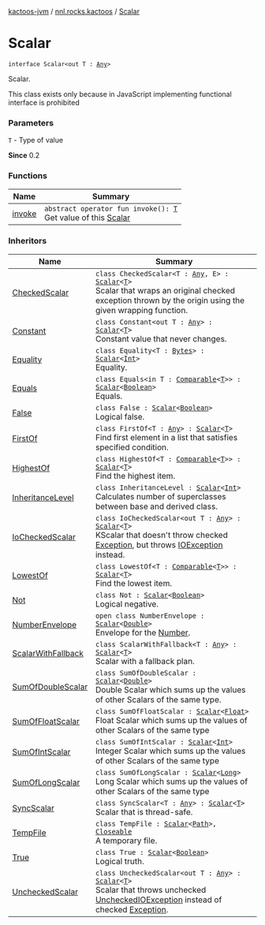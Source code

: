 [kactoos-jvm](../../index.md) / [nnl.rocks.kactoos](../index.md) / [Scalar](./index.md)

# Scalar

`interface Scalar<out T : `[`Any`](https://kotlinlang.org/api/latest/jvm/stdlib/kotlin/-any/index.html)`>`

Scalar.

This class exists only because in JavaScript
implementing functional interface is prohibited

### Parameters

`T` - Type of value

**Since**
0.2

### Functions

| Name | Summary |
|---|---|
| [invoke](invoke.md) | `abstract operator fun invoke(): `[`T`](index.md#T)<br>Get value of this [Scalar](./index.md) |

### Inheritors

| Name | Summary |
|---|---|
| [CheckedScalar](../../nnl.rocks.kactoos.scalar/-checked-scalar/index.md) | `class CheckedScalar<T : `[`Any`](https://kotlinlang.org/api/latest/jvm/stdlib/kotlin/-any/index.html)`, E> : `[`Scalar`](./index.md)`<`[`T`](../../nnl.rocks.kactoos.scalar/-checked-scalar/index.md#T)`>`<br>Scalar that wraps an original checked exception thrown by the origin using the given wrapping function. |
| [Constant](../../nnl.rocks.kactoos.scalar/-constant/index.md) | `class Constant<out T : `[`Any`](https://kotlinlang.org/api/latest/jvm/stdlib/kotlin/-any/index.html)`> : `[`Scalar`](./index.md)`<`[`T`](../../nnl.rocks.kactoos.scalar/-constant/index.md#T)`>`<br>Constant value that never changes. |
| [Equality](../../nnl.rocks.kactoos.scalar/-equality/index.md) | `class Equality<T : `[`Bytes`](../-bytes/index.md)`> : `[`Scalar`](./index.md)`<`[`Int`](https://kotlinlang.org/api/latest/jvm/stdlib/kotlin/-int/index.html)`>`<br>Equality. |
| [Equals](../../nnl.rocks.kactoos.scalar/-equals/index.md) | `class Equals<in T : `[`Comparable`](https://kotlinlang.org/api/latest/jvm/stdlib/kotlin/-comparable/index.html)`<`[`T`](../../nnl.rocks.kactoos.scalar/-equals/index.md#T)`>> : `[`Scalar`](./index.md)`<`[`Boolean`](https://kotlinlang.org/api/latest/jvm/stdlib/kotlin/-boolean/index.html)`>`<br>Equals. |
| [False](../../nnl.rocks.kactoos.scalar/-false/index.md) | `class False : `[`Scalar`](./index.md)`<`[`Boolean`](https://kotlinlang.org/api/latest/jvm/stdlib/kotlin/-boolean/index.html)`>`<br>Logical false. |
| [FirstOf](../../nnl.rocks.kactoos.scalar/-first-of/index.md) | `class FirstOf<T : `[`Any`](https://kotlinlang.org/api/latest/jvm/stdlib/kotlin/-any/index.html)`> : `[`Scalar`](./index.md)`<`[`T`](../../nnl.rocks.kactoos.scalar/-first-of/index.md#T)`>`<br>Find first element in a list that satisfies specified condition. |
| [HighestOf](../../nnl.rocks.kactoos.scalar/-highest-of/index.md) | `class HighestOf<T : `[`Comparable`](https://kotlinlang.org/api/latest/jvm/stdlib/kotlin/-comparable/index.html)`<`[`T`](../../nnl.rocks.kactoos.scalar/-highest-of/index.md#T)`>> : `[`Scalar`](./index.md)`<`[`T`](../../nnl.rocks.kactoos.scalar/-highest-of/index.md#T)`>`<br>Find the highest item. |
| [InheritanceLevel](../../nnl.rocks.kactoos.scalar/-inheritance-level/index.md) | `class InheritanceLevel : `[`Scalar`](./index.md)`<`[`Int`](https://kotlinlang.org/api/latest/jvm/stdlib/kotlin/-int/index.html)`>`<br>Calculates number of superclasses between base and derived class. |
| [IoCheckedScalar](../../nnl.rocks.kactoos.scalar/-io-checked-scalar/index.md) | `class IoCheckedScalar<out T : `[`Any`](https://kotlinlang.org/api/latest/jvm/stdlib/kotlin/-any/index.html)`> : `[`Scalar`](./index.md)`<`[`T`](../../nnl.rocks.kactoos.scalar/-io-checked-scalar/index.md#T)`>`<br>KScalar that doesn't throw checked [Exception](https://kotlinlang.org/api/latest/jvm/stdlib/kotlin/-exception/index.html), but throws [IOException](http://docs.oracle.com/javase/8/docs/api/java/io/IOException.html) instead. |
| [LowestOf](../../nnl.rocks.kactoos.scalar/-lowest-of/index.md) | `class LowestOf<T : `[`Comparable`](https://kotlinlang.org/api/latest/jvm/stdlib/kotlin/-comparable/index.html)`<`[`T`](../../nnl.rocks.kactoos.scalar/-lowest-of/index.md#T)`>> : `[`Scalar`](./index.md)`<`[`T`](../../nnl.rocks.kactoos.scalar/-lowest-of/index.md#T)`>`<br>Find the lowest item. |
| [Not](../../nnl.rocks.kactoos.scalar/-not/index.md) | `class Not : `[`Scalar`](./index.md)`<`[`Boolean`](https://kotlinlang.org/api/latest/jvm/stdlib/kotlin/-boolean/index.html)`>`<br>Logical negative. |
| [NumberEnvelope](../../nnl.rocks.kactoos.scalar/-number-envelope/index.md) | `open class NumberEnvelope : `[`Scalar`](./index.md)`<`[`Double`](https://kotlinlang.org/api/latest/jvm/stdlib/kotlin/-double/index.html)`>`<br>Envelope for the [Number](https://kotlinlang.org/api/latest/jvm/stdlib/kotlin/-number/index.html). |
| [ScalarWithFallback](../../nnl.rocks.kactoos.scalar/-scalar-with-fallback/index.md) | `class ScalarWithFallback<T : `[`Any`](https://kotlinlang.org/api/latest/jvm/stdlib/kotlin/-any/index.html)`> : `[`Scalar`](./index.md)`<`[`T`](../../nnl.rocks.kactoos.scalar/-scalar-with-fallback/index.md#T)`>`<br>Scalar with a fallback plan. |
| [SumOfDoubleScalar](../../nnl.rocks.kactoos.scalar/-sum-of-double-scalar/index.md) | `class SumOfDoubleScalar : `[`Scalar`](./index.md)`<`[`Double`](https://kotlinlang.org/api/latest/jvm/stdlib/kotlin/-double/index.html)`>`<br>Double Scalar which sums up the values of other Scalars of the same type. |
| [SumOfFloatScalar](../../nnl.rocks.kactoos.scalar/-sum-of-float-scalar/index.md) | `class SumOfFloatScalar : `[`Scalar`](./index.md)`<`[`Float`](https://kotlinlang.org/api/latest/jvm/stdlib/kotlin/-float/index.html)`>`<br>Float Scalar which sums up the values of other Scalars of the same type |
| [SumOfIntScalar](../../nnl.rocks.kactoos.scalar/-sum-of-int-scalar/index.md) | `class SumOfIntScalar : `[`Scalar`](./index.md)`<`[`Int`](https://kotlinlang.org/api/latest/jvm/stdlib/kotlin/-int/index.html)`>`<br>Integer Scalar which sums up the values of other Scalars of the same type |
| [SumOfLongScalar](../../nnl.rocks.kactoos.scalar/-sum-of-long-scalar/index.md) | `class SumOfLongScalar : `[`Scalar`](./index.md)`<`[`Long`](https://kotlinlang.org/api/latest/jvm/stdlib/kotlin/-long/index.html)`>`<br>Long Scalar which sums up the values of other Scalars of the same type |
| [SyncScalar](../../nnl.rocks.kactoos.scalar/-sync-scalar/index.md) | `class SyncScalar<T : `[`Any`](https://kotlinlang.org/api/latest/jvm/stdlib/kotlin/-any/index.html)`> : `[`Scalar`](./index.md)`<`[`T`](../../nnl.rocks.kactoos.scalar/-sync-scalar/index.md#T)`>`<br>Scalar that is thread-safe. |
| [TempFile](../../nnl.rocks.kactoos.io/-temp-file/index.md) | `class TempFile : `[`Scalar`](./index.md)`<`[`Path`](http://docs.oracle.com/javase/8/docs/api/java/nio/file/Path.html)`>, `[`Closeable`](http://docs.oracle.com/javase/8/docs/api/java/io/Closeable.html)<br>A temporary file. |
| [True](../../nnl.rocks.kactoos.scalar/-true/index.md) | `class True : `[`Scalar`](./index.md)`<`[`Boolean`](https://kotlinlang.org/api/latest/jvm/stdlib/kotlin/-boolean/index.html)`>`<br>Logical truth. |
| [UncheckedScalar](../../nnl.rocks.kactoos.scalar/-unchecked-scalar/index.md) | `class UncheckedScalar<out T : `[`Any`](https://kotlinlang.org/api/latest/jvm/stdlib/kotlin/-any/index.html)`> : `[`Scalar`](./index.md)`<`[`T`](../../nnl.rocks.kactoos.scalar/-unchecked-scalar/index.md#T)`>`<br>Scalar that throws unchecked [UncheckedIOException](http://docs.oracle.com/javase/8/docs/api/java/io/UncheckedIOException.html) instead of checked [Exception](https://kotlinlang.org/api/latest/jvm/stdlib/kotlin/-exception/index.html). |
